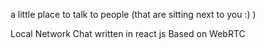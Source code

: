 a little place to talk to people (that are sitting next to you :) )

Local Network Chat written in react js Based on WebRTC